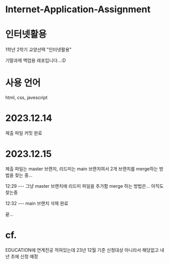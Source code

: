 # Internet-Application-Assignment

# 인터넷활용

1학년 2학기 교양선택 "인터넷활용" 

기말과제 백업용 레포입니다...:D 

# 사용 언어
html, css, javescript

# 2023.12.14
제출 파일 커밋 완료

# 2023.12.15
제출 파일는 master 브랜치, 리드미는 main 브랜치여서 2개 브랜치를 merge하는 방법을 찾는 중...

12:29 --- 그냥 master 브랜치에 리드미 파일을 추가함 merge 하는 방법은... 아직도 찾는중

12:32 --- main 브랜치 삭제 완료

끝... 

# cf.
EDUCATION에 연계전공 적혀있는데 23년 12월 기준 신청대상 아니라서 해당없고 내년 초에 신청 예정
